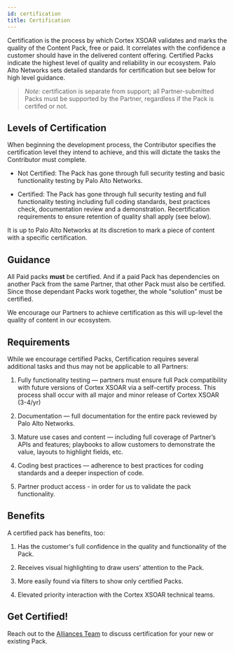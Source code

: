 ```yaml
---
id: certification 
title: Certification 
---
```


Certification is the process by which Cortex XSOAR validates and marks the quality of the Content Pack, free or paid. It correlates with the confidence a customer should have in the delivered content offering. Certified Packs indicate the highest level of quality and reliability in our ecosystem. Palo Alto Networks sets detailed standards for certification but see below for high level guidance.


><i>Note:</i> certification is separate from support; all Partner-submitted Packs must be supported by the Partner, regardless if the Pack is certifed or not. 


## Levels of Certification

When beginning the development process, the Contributor specifies the certification level they intend to achieve, and this will dictate the tasks the Contributor must complete. 

- Not Certified: The Pack has gone through full security testing and basic functionality testing by Palo Alto Networks.

- Certified: The Pack has gone through full security testing and full functionality testing including full coding standards, best practices check, documentation review and a demonstration. Recertification requirements to ensure retention of quality shall apply (see below).

It is up to Palo Alto Networks at its discretion to mark a piece of content with a specific certification.


## Guidance

All Paid packs <b>must</b> be certified. And if a paid Pack has dependencies on another Pack from the same Partner, that other Pack must also be certified. Since those dependant Packs work together, the whole "solution" must be certified. 

We encourage our Partners to achieve certification as this will up-level the quality of content in our ecosystem. 


## Requirements

While we encourage certified Packs, Certification requires several additional tasks and thus may not be applicable to all Partners:

1. Fully functionality testing — partners must ensure full Pack compatibility with future versions of Cortex XSOAR via a self-certify process. This process shall occur with all major and minor release of Cortex XSOAR (3-4/yr)

1. Documentation — full documentation for the entire pack reviewed by Palo Alto Networks. 

1. Mature use cases and content — including full coverage of Partner’s APIs and features; playbooks to allow customers to demonstrate the value, layouts to highlight fields, etc. 

1. Coding best practices — adherence to best practices for coding standards and a deeper inspection of code. 

1. Partner product access - in order for us to validate the pack functionality. 


## Benefits

A certified pack has benefits, too:

1. Has the customer's full confidence in the quality and functionality of the Pack.

1. Receives visual highlighting to draw users' attention to the Pack.

1. More easily found via filters to show only certified Packs.

1. Elevated priority interaction with the Cortex XSOAR technical teams. 


## Get Certified!

Reach out to the [Alliances Team](mailto:soar.alliances@paloaltonetworks.com) to discuss certification for your new or existing Pack.
